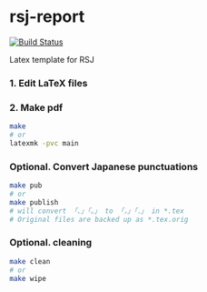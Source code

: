 # rsj-report
[![Build Status](https://travis-ci.com/jsk-report-template/rsj-report.svg?branch=master)](https://travis-ci.com/github/jsk-report-template/rsj-report)

Latex template for RSJ

### 1. Edit LaTeX files

### 2. Make pdf

```bash
make
# or
latexmk -pvc main
```

### Optional. Convert Japanese punctuations

```bash
make pub
# or
make publish
# will convert 「、」「。」 to 「，」「．」 in *.tex
# Original files are backed up as *.tex.orig
```

### Optional. cleaning

```bash
make clean
# or
make wipe
```
